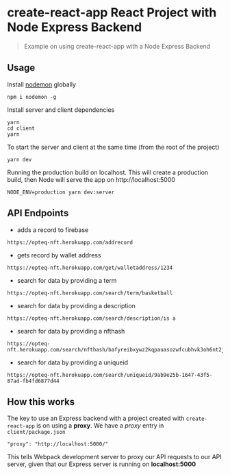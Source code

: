 # create-react-app React Project with Node Express Backend

> Example on using create-react-app with a Node Express Backend

## Usage

Install [nodemon](https://github.com/remy/nodemon) globally

```
npm i nodemon -g
```

Install server and client dependencies

```
yarn
cd client
yarn
```

To start the server and client at the same time (from the root of the project)

```
yarn dev
```

Running the production build on localhost. This will create a production build, then Node will serve the app on http://localhost:5000

```
NODE_ENV=production yarn dev:server
```

## API Endpoints

- adds a record to firebase
```
https://opteq-nft.herokuapp.com/addrecord
```
- gets record by wallet address
```
https://opteq-nft.herokuapp.com/get/walletaddress/1234
```
- search for data by providing a term
```
https://opteq-nft.herokuapp.com/search/term/basketball
```
- search for data by providing a description
```
https://opteq-nft.herokuapp.com/search/description/is a
```
- search for data by providing a nfthash
```
https://opteq-nft.herokuapp.com/search/nfthash/bafyreibxywz2kqpauasozwfcubhvk3oh6nt2jogjazbeyp7z6a2e5ehbki
```
- search for data by providing a uniqueid
```
https://opteq-nft.herokuapp.com/search/uniqueid/9ab9e25b-1647-43f5-87ad-fb4fd6877d44
```


## How this works

The key to use an Express backend with a project created with `create-react-app` is on using a **proxy**. We have a _proxy_ entry in `client/package.json`

```
"proxy": "http://localhost:5000/"
```

This tells Webpack development server to proxy our API requests to our API server, given that our Express server is running on **localhost:5000**
